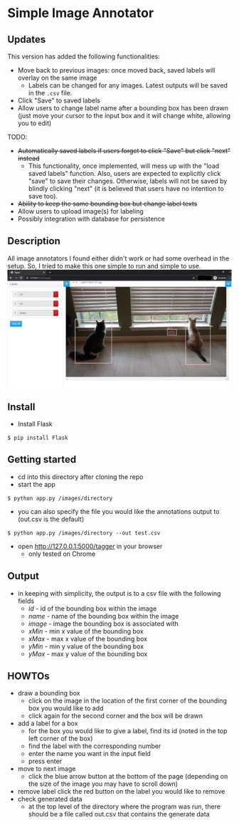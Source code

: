 # Simple Image Annotator

## Updates

This version has added the following functionalities:

* Move back to previous images: once moved back, saved labels will overlay on the same image
  * Labels can be changed for any images. Latest outputs will be saved in the `.csv` file.
* Click "Save" to saved labels
* Allow users to change label name after a bounding box has been drawn (just move your cursor to the input box and it will change white, allowing you to edit)

TODO:
* ~~Automatically saved labels if users forget to click "Save" but click "next" instead~~
  * This functionality, once implemented, will mess up with the "load saved labels" function. Also, users are expected to explicitly click "save" to save their changes. Otherwise, labels will not be saved by blindly clicking "next" (it is believed that users have no intention to save too).
* ~~Ability to keep the same bounding box but change label texts~~
* Allow users to upload image(s) for labeling
* Possibly integration with database for persistence

## Description
All image annotators I found either didn't work or had some overhead in the setup. So, I tried to make this one simple to run and simple to use.
![action](./actionshot.png)

## Install
* Install Flask
```
$ pip install Flask
```

## Getting started
* cd into this directory after cloning the repo
* start the app
```
$ python app.py /images/directory
```
* you can also specify the file you would like the annotations output to (out.csv is the default)
```
$ python app.py /images/directory --out test.csv
```
* open http://127.0.0.1:5000/tagger in your browser
    * only tested on Chrome

## Output
* in keeping with simplicity, the output is to a csv file with the following fields
    * *id* - id of the bounding box within the image
    * *name* - name of the bounding box within the image
    * *image* - image the bounding box is associated with
    * *xMin* - min x value of the bounding box
    * *xMax* - max x value of the bounding box
    * *yMin* - min y value of the bounding box
    * *yMax* - max y value of the bounding box

## HOWTOs
* draw a bounding box
  * click on the image in the location of the first corner of the bounding box you would like to add
  * click again for the second corner and the box will be drawn
* add a label for a box
  * for the box you would like to give a label, find its id (noted in the top left corner of the box)
  * find the label with the corresponding number
  * enter the name you want in the input field
  * press enter
* move to next image
  * click the blue arrow button at the bottom of the page (depending on the size of the image you may have to scroll down)
* remove label
  click the red button on the label you would like to remove
* check generated data
  * at the top level of the directory where the program was run, there should be a file called out.csv that contains the generate data
